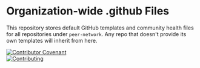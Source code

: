 # Organization-wide .github Files

This repository stores default GitHub templates and community health files 
for all repositories under `peer-network`. Any repo that doesn't provide its own 
templates will inherit from here.

[![Contributor Covenant](https://img.shields.io/badge/Contributor%20Covenant-2.1-4baaaa.svg)](CODE_OF_CONDUCT.md)  
[![Contributing](https://img.shields.io/badge/Contributing-Guidelines-blue.svg)](CONTRIBUTING.md)
